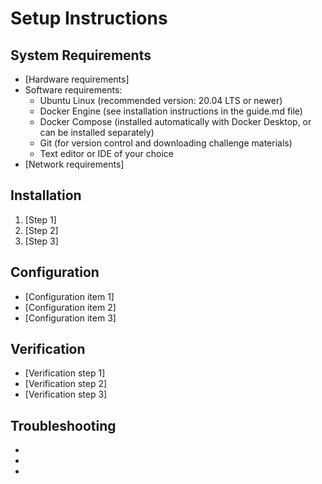 # Setup Instructions

## System Requirements
- [Hardware requirements]
- Software requirements:
  - Ubuntu Linux (recommended version: 20.04 LTS or newer)
  - Docker Engine (see installation instructions in the guide.md file)
  - Docker Compose (installed automatically with Docker Desktop, or can be installed separately)
  - Git (for version control and downloading challenge materials)
  - Text editor or IDE of your choice
- [Network requirements]

## Installation
1. [Step 1]
2. [Step 2]
3. [Step 3]

## Configuration
- [Configuration item 1]
- [Configuration item 2]
- [Configuration item 3]

## Verification
- [Verification step 1]
- [Verification step 2]
- [Verification step 3]

## Troubleshooting
- [Common issue 1]: [Solution]
- [Common issue 2]: [Solution]
- [Common issue 3]: [Solution]
